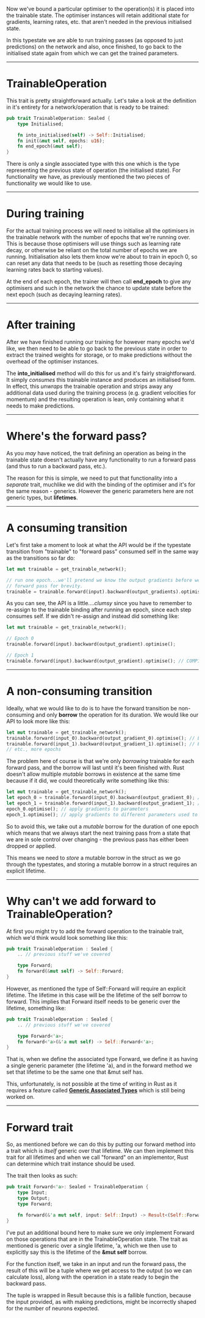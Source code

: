 Now we've bound a particular optimiser to the operation(s) it is placed into the trainable state. The optimiser instances will retain additional state for gradients, learning rates, etc. that aren't needed in the previous initialised state.

In this typestate we are able to run training passes (as opposed to just predictions) on the network and also, once finished, to go back to the initialised state again from which we can get the trained parameters.

---
# TrainableOperation #

This trait is pretty straightforward actually. Let's take a look at the definition in it's entirety for a network/operation that is ready to be trained:

```rust
pub trait TrainableOperation: Sealed {
    type Initialised;

    fn into_initialised(self) -> Self::Initialised;
    fn init(&mut self, epochs: u16);
    fn end_epoch(&mut self);
}
```

There is only a single associated type with this one which is the type representing the previous state of operation (the initialised state). For functionality we have, as previously mentioned the two pieces of functionality we would like to use.

---
# During training #

For the actual training process we will need to initialise all the optimisers in the trainable network with the number of epochs that we're running over. This is because those optimisers will use things such as learning rate decay, or otherwise be reliant on the total number of epochs we are running. Initialisation also lets them know we're about to train in epoch 0, so can reset any data that needs to be (such as resetting those decaying learning rates back to starting values).

At the end of each epoch, the trainer will then call **end_epoch** to give any optimisers and such in the network the chance to update state before the next epoch (such as decaying learning rates).

---
# After training #

After we have finished running our training for however many epochs we'd like, we then need to be able to go back to the previous state in order to extract the trained weights for storage, or to make predictions without the overhead of the optimiser instances.

The **into_initialised** method will do this for us and it's fairly straightforward. It simply *consumes* this trainable instance and produces an initialised form. In effect, this *unwraps* the trainable operation and strips away any additional data used during the training process (e.g. gradient velocities for momentum) and the resulting operation is lean, only containing what it needs to make predictions.

---
# Where's the forward pass? #

As you *may* have noticed, the trait defining an operation as being in the trainable state doesn't actually have any functionality to run a forward pass (and thus to run a backward pass, etc.).

The reason for this is simple, we need to put that functionality into a *separate* trait, muchlike we did with the binding of the optimiser and it's for the same reason - generics. However the generic parameters here are not generic types, but **lifetimes**.

---
# A consuming transition #

Let's first take a moment to look at what the API would be if the typestate transition from "trainable" to "forward pass" consumed self in the same way as the transitions so far do:

```rust
let mut trainable = get_trainable_network();

// run one epoch...we'll pretend we know the output gradients before we've run our
// forward pass for brevity.
trainable = trainable.forward(input).backward(output_gradients).optimise();
```

As you can see, the API is a little....*clumsy* since you have to remember to re-assign to the trainable binding after running an epoch, since each step consumes self. If we didn't re-assign and instead did something like:

```rust
let mut trainable = get_trainable_network();

// Epoch 0
trainable.forward(input).backward(output_gradient).optimise();

// Epoch 1
trainable.forward(input).backward(output_gradient).optimise(); // COMPILER ERROR! trainable already used
```

---
# A non-consuming transition #

Ideally, what we would like to do is to have the forward transition be non-consuming and only **borrow** the operation for its duration. We would like our API to look more like this:

```rust
let mut trainable = get_trainable_network();
trainable.forward(input_0).backward(output_gradient_0).optimise(); // Epoch 0
trainable.forward(input_1).backward(output_gradient_1).optimise(); // Epoch 1
// etc., more epochs
```

The problem here of course is that we're only *borrowing* trainable for each forward pass, and the borrow will last until it's been finished with. Rust doesn't allow multiple *mutable* borrows in existence at the same time because if it did, we could theoretically write something like this:

```rust
let mut trainable = get_trainable_network();
let epoch_0 = trainable.forward(input_0).backward(output_gradient_0); // calculate gradients to update parameters with for epoch 0 but don't apply
let epoch_1 = trainable.forward(input_1).backward(output_gradient_1); // calculate gradients to update parameters with, but from the same parameters as epoch 0.
epoch_0.optimise(); // apply gradients to parameters
epoch_1.optimise(); // apply gradients to different parameters used to calculate them!
```

So to avoid this, we take out a *mutable* borrow for the duration of one epoch which means that we always start the next training pass from a state that we are in sole control over changing - the previous pass has either been dropped or applied.

This means we need to *store* a mutable borrow in the struct as we go through the typestates, and storing a mutable borrow in a struct requires an explicit lifetime.

---
# Why can't we add forward to TrainableOperation? #

At first you might try to add the forward operation to the trainable trait, which we'd think would look something like this:

```rust
pub trait TrainableOperation : Sealed {
    .. // previous stuff we've covered

    type Forward;
    fn forward(&mut self) -> Self::Forward;
}
```

However, as mentioned the type of Self::Forward will require an explicit lifetime. The lifetime in this case will be the lifetime of the self borrow to forward. This implies that Forward itself needs to be generic over the lifetime, something like:

```rust
pub trait TrainableOperation : Sealed {
    .. // previous stuff we've covered

    type Forward<'a>;
    fn forward<'a>(&'a mut self) -> Self::Forward<'a>;
}
```

That is, when we define the associated type Forward, we define it as having a single generic parameter (the lifetime 'a), and in the forward method we set that lifetime to be the same one that &mut self has.

This, unfortunately, is not possible at the time of writing in Rust as it requires a feature called **[Generic Associated Types](https://rust-lang.github.io/rfcs/1598-generic_associated_types.html)** which is still being worked on.

---
# Forward trait #

So, as mentioned before we can do this by putting our forward method into a trait which is *itself* generic over that lifetime. We can then implement this trait for all lifetimes and when we call "forward" on an implementor, Rust can determine which trait instance should be used.

The trait then looks as such:

```rust
pub trait Forward<'a>: Sealed + TrainableOperation {
    type Input;
    type Output;
    type Forward;

    fn forward(&'a mut self, input: Self::Input) -> Result<(Self::Forward, Self::Output)>;
}
```

I've put an additional bound here to make sure we only implement Forward on those operations that are in the TrainableOperation state. The trait as mentioned is generic over a single lifetime, 'a, which we then use to explicitly say this is the lifetime of the **&mut self** borrow.

For the function itself, we take in an input and run the forward pass, the result of this will be a tuple where we get access to the output (so we can calculate loss), along with the operation in a state ready to begin the backward pass.

The tuple is wrapped in Result because this is a fallible function, because the input provided, as with making predictions, might be incorrectly shaped for the number of neurons expected.
